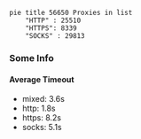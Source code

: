 
```mermaid
pie title 56650 Proxies in list
    "HTTP" : 25510
    "HTTPS": 8339
    "SOCKS" : 29813
```

### Some Info
#### Average Timeout

- mixed: 3.6s
- http: 1.8s
- https: 8.2s
- socks: 5.1s